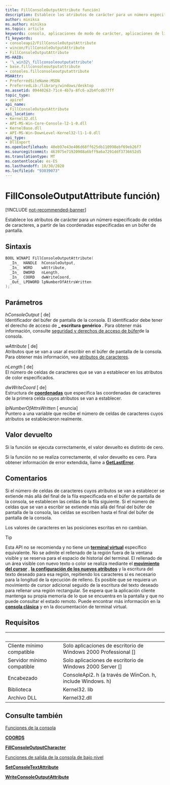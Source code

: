 ```yaml
---
title: FillConsoleOutputAttribute función)
description: Establece los atributos de carácter para un número especificado de celdas de caracteres, a partir de las coordenadas especificadas en un búfer de pantalla.
author: miniksa
ms.author: miniksa
ms.topic: article
keywords: consola, aplicaciones de modo de carácter, aplicaciones de línea de comandos, aplicaciones de terminal, API de consola
f1_keywords:
- consoleapi2/FillConsoleOutputAttribute
- wincon/FillConsoleOutputAttribute
- FillConsoleOutputAttribute
MS-HAID:
- '\_win32\_fillconsoleoutputattribute'
- base.fillconsoleoutputattribute
- consoles.fillconsoleoutputattribute
MSHAttr:
- PreferredSiteName:MSDN
- PreferredLib:/library/windows/desktop
ms.assetid: 09440263-71c4-4b7a-8fc6-a2b4fcd677ff
topic_type:
- apiref
api_name:
- FillConsoleOutputAttribute
api_location:
- Kernel32.dll
- API-MS-Win-Core-Console-l2-1-0.dll
- KernelBase.dll
- API-MS-Win-DownLevel-Kernel32-l1-1-0.dll
api_type:
- DllExport
ms.openlocfilehash: 40eb97e43e406d68ff625db110998ebf69eb26f7
ms.sourcegitcommit: 463975e71920908a6bff9a6a7291ddf3736652d5
ms.translationtype: MT
ms.contentlocale: es-ES
ms.lasthandoff: 10/30/2020
ms.locfileid: "93039073"
---
```

# <a name="fillconsoleoutputattribute-function"></a>FillConsoleOutputAttribute función)

[!INCLUDE [not-recommended-banner](./includes/not-recommended-banner.md)]

Establece los atributos de carácter para un número especificado de celdas de caracteres, a partir de las coordenadas especificadas en un búfer de pantalla.

## <a name="syntax"></a>Sintaxis

```C
BOOL WINAPI FillConsoleOutputAttribute(
  _In_  HANDLE  hConsoleOutput,
  _In_  WORD    wAttribute,
  _In_  DWORD   nLength,
  _In_  COORD   dwWriteCoord,
  _Out_ LPDWORD lpNumberOfAttrsWritten
);
```

## <a name="parameters"></a>Parámetros

*hConsoleOutput* \[ de\]  
Identificador del búfer de pantalla de la consola. El identificador debe tener el derecho de acceso de **\_ escritura genérico** . Para obtener más información, consulte [seguridad y derechos de acceso de búfer](console-buffer-security-and-access-rights.md)de la consola.

*wAttribute* \[ de\]  
Atributos que se van a usar al escribir en el búfer de pantalla de la consola. Para obtener más información, vea [atributos de caracteres](console-screen-buffers.md#character-attributes).

*nLength* \[ de\]  
El número de celdas de caracteres que se van a establecer en los atributos de color especificados.

*dwWriteCoord* \[ de\]  
Estructura de [**coordenadas**](coord-str.md) que especifica las coordenadas de caracteres de la primera celda cuyos atributos se van a establecer.

*lpNumberOfAttrsWritten* \[ enuncia\]  
Puntero a una variable que recibe el número de celdas de caracteres cuyos atributos se establecieron realmente.

## <a name="return-value"></a>Valor devuelto

Si la función se ejecuta correctamente, el valor devuelto es distinto de cero.

Si la función no se realiza correctamente, el valor devuelto es cero. Para obtener información de error extendida, llame a [**GetLastError**](https://msdn.microsoft.com/library/windows/desktop/ms679360).

## <a name="remarks"></a>Comentarios

Si el número de celdas de caracteres cuyos atributos se van a establecer se extiende más allá del final de la fila especificada en el búfer de pantalla de la consola, se establecen las celdas de la fila siguiente. Si el número de celdas que se van a escribir se extiende más allá del final del búfer de pantalla de la consola, las celdas se escriben hasta el final del búfer de pantalla de la consola.

Los valores de caracteres en las posiciones escritas en no cambian.

> [!TIP]
> Esta API no se recomienda y no tiene un **[terminal virtual](console-virtual-terminal-sequences.md)** específico equivalente. No se admite el rellenado de la región fuera de la ventana visible y se reserva para el espacio de historial del terminal. El rellenado de un área visible con nuevo texto o color se realiza mediante el **[movimiento del cursor](console-virtual-terminal-sequences.md#cursor-positioning)** , **[la configuración de los nuevos atributos](console-virtual-terminal-sequences.md#text-formatting)** y la escritura del texto deseado para esa región, repitiendo los caracteres si es necesario para la longitud de la ejecución de relleno. Es posible que se requiera un movimiento de cursor adicional seguido de la escritura del texto deseado para rellenar una región rectangular. Se espera que la aplicación cliente mantenga su propia memoria de lo que se encuentra en la pantalla y que no puede consultar el estado remoto. Puede encontrar más información en la **[consola clásica](classic-vs-vt.md)** y en la documentación de terminal virtual.

## <a name="requirements"></a>Requisitos

| &nbsp; | &nbsp; |
|-|-|
| Cliente mínimo compatible | Solo aplicaciones de escritorio de Windows 2000 Professional \[\] |
| Servidor mínimo compatible | Solo aplicaciones de escritorio de Windows 2000 Server \[\] |
| Encabezado | ConsoleApi2. h (a través de WinCon. h, include Windows. h) |
| Biblioteca | Kernel32. lib |
| Archivo DLL | Kernel32.dll |

## <a name="see-also"></a>Consulte también

[Funciones de la consola](console-functions.md)

[**COORDS**](coord-str.md)

[**FillConsoleOutputCharacter**](fillconsoleoutputcharacter.md)

[Funciones de salida de la consola de bajo nivel](low-level-console-output-functions.md)

[**SetConsoleTextAttribute**](setconsoletextattribute.md)

[**WriteConsoleOutputAttribute**](writeconsoleoutputattribute.md)
